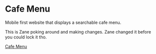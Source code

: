 # Cafe Menu
Mobile first website that displays a searchable cafe menu.




This is Zane poking around and making changes. 
Zane changed it before you could lock it tho.


[Cafe Menu](https://josephclaymiller.github.io/cafe-menu/)
